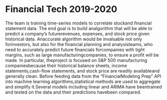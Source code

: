 # Financial Tech 2019-2020

The team is training time-series models to correlate stockand financial statement data. The end goal is to build analgorithm that will be able to predict a company’s futurerevenues, expenses, and stock price given historical data. Anaccurate  algorithm  would  be  invaluable  not  only  forinvestors, but also for the financial planning and analysisteams, who need to accurately predict future financials forcompanies with tight margins, such as large manufacturingcompanies, to ensure a profit will be made. In particular, theproject is focused on S&P 500 manufacturing companiesbecause their historical balance sheets, income statements,cash-flow statements, and stock price are readily availableand generally clean. Before feeding data from the “FinancialModeling  Prep”  API  into  machine  learning  algorithms,statistical methods are used to aggregate and simplify it.Several  models  including  linear  and  ARIMA  have  beentrained and tested on the data and their predictions havebeen compared.
